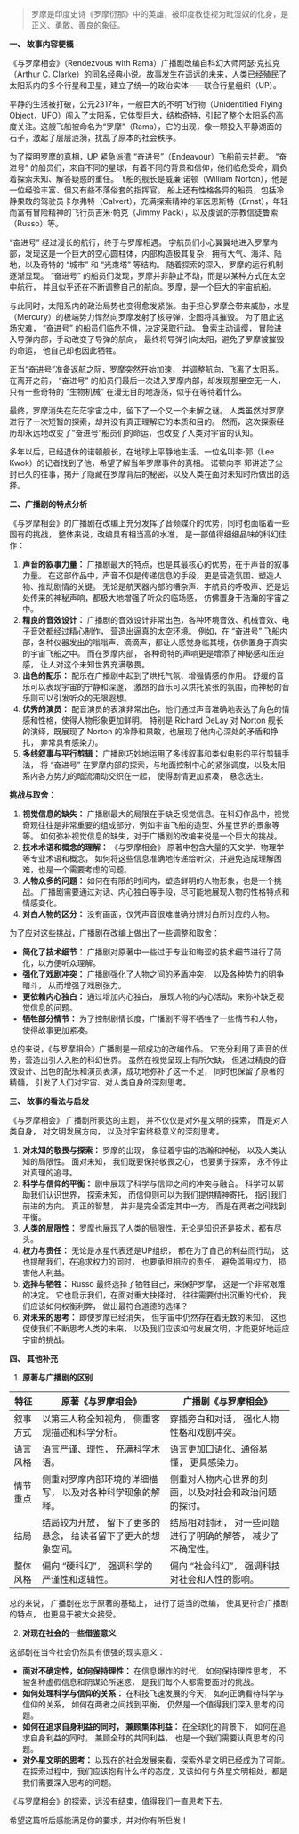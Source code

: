 > 罗摩是印度史诗《罗摩衍那》中的英雄，被印度教徒视为毗湿奴的化身，是正义、勇敢、善良的象征。

**一、 故事内容梗概**

《与罗摩相会》（Rendezvous with Rama）广播剧改编自科幻大师阿瑟·克拉克（Arthur C. Clarke）的同名经典小说。故事发生在遥远的未来，人类已经殖民了太阳系内的多个行星和卫星，建立了统一的政治实体——联合行星组织（UP）。

平静的生活被打破，公元2317年，一艘巨大的不明飞行物（Unidentified Flying Object，UFO）闯入了太阳系，它体型巨大，结构奇特，引起了整个太阳系的高度关注。这艘飞船被命名为“罗摩”（Rama），它的出现，像一颗投入平静湖面的石子，激起了层层涟漪，扰乱了原本的社会秩序。

为了探明罗摩的真相，UP 紧急派遣 “奋进号”（Endeavour）飞船前去拦截。 “奋进号” 的船员们，来自不同的星球，有着不同的背景和信仰，他们临危受命，肩负着探索未知、解答疑惑的重任。飞船的舰长是威廉·诺顿（William Norton），他是一位经验丰富、但又有些不落俗套的指挥官。 船上还有性格各异的船员，包括冷静果敢的驾驶员卡尔弗特（Calvert），充满探索精神的军医恩斯特（Ernst），年轻而富有冒险精神的飞行员吉米·帕克（Jimmy Pack），以及虔诚的宗教信徒鲁索（Russo）等。

“奋进号” 经过漫长的航行，终于与罗摩相遇。 宇航员们小心翼翼地进入罗摩内部，发现这是一个巨大的空心圆柱体，内部构造极其复杂，拥有大气、海洋、陆地，以及奇特的 “城市” 和 “光束塔” 等结构。 随着探索的深入，罗摩的运行机制逐渐显现。 “奋进号” 的船员们发现，罗摩并非静止不动，而是以某种方式在太空中航行， 并且似乎还在不断调整自己的航向。罗摩，是一个巨大的宇宙航船。

与此同时，太阳系内的政治局势也变得愈发紧张。由于担心罗摩会带来威胁，水星（Mercury）的极端势力悍然向罗摩发射了核导弹，企图将其摧毁。 为了阻止这场灾难， “奋进号” 的船员们临危不惧，决定采取行动。 鲁索主动请缨， 冒险进入导弹内部，手动改变了导弹的航向， 最终将导弹引向太阳，避免了罗摩被摧毁的命运， 他自己却也因此牺牲。

正当“奋进号”准备返航之际，罗摩突然开始加速， 并调整航向，飞离了太阳系。 在离开之前， “奋进号” 的船员们最后一次进入罗摩内部，却发现那里空无一人，只有一些奇特的 “生物机械” 在漫无目的地游荡，似乎在等待着什么。

最终，罗摩消失在茫茫宇宙之中，留下了一个又一个未解之谜。 人类虽然对罗摩进行了一次短暂的探索，却并没有真正理解它的本质和目的。 然而，这次探索经历却永远地改变了“奋进号”船员们的命运，也改变了人类对宇宙的认知。

多年以后，已经退休的诺顿舰长，在地球上平静地生活。一位名叫李·郭（Lee Kwok）的记者找到了他，希望了解当年罗摩事件的真相。 诺顿向李·郭讲述了尘封已久的往事，揭开了隐藏在罗摩背后的秘密，以及人类在面对未知时所做出的选择。

**二、广播剧的特点分析**

《与罗摩相会》的广播剧在改编上充分发挥了音频媒介的优势，同时也面临着一些固有的挑战， 整体来说，改编具有相当高的水准， 是一部值得细细品味的科幻佳作：

1.  **声音的叙事力量：** 广播剧最大的特点，也是其最核心的优势，在于声音的叙事力量。 在这部作品中，声音不仅是传递信息的手段，更是营造氛围、塑造人物、推动剧情的关键。 无论是航天器内部的嘈杂声、宇航员的呼吸声、还是远处传来的神秘声响，都极大地增强了听众的临场感， 仿佛置身于浩瀚的宇宙之中。
2.  **精良的音效设计：** 广播剧的音效设计非常出色，各种环境音效、机械音效、电子音效都经过精心制作， 营造出逼真的太空环境。 例如，在 “奋进号” 飞船内部，各种仪器发出的嗡嗡声、滴滴声，都让人感觉身临其境，仿佛置身于真实的宇宙飞船之中。 而在罗摩内部， 各种奇特的声响更是增添了神秘感和压迫感， 让人对这个未知世界充满敬畏。
3.  **出色的配乐：** 配乐在广播剧中起到了烘托气氛、增强情感的作用。 舒缓的音乐可以表现宇宙的宁静和深邃， 激昂的音乐可以烘托紧张的氛围，而神秘的音乐则可以引发听众的无限遐想。
4.  **优秀的演员：** 配音演员的表演非常出色，他们通过声音准确地表达了角色的情感和性格，使得人物形象更加鲜明。 特别是 Richard DeLay 对 Norton 舰长的演绎，既展现了 Norton 的冷静和果敢，也展现了他内心深处的矛盾和挣扎， 非常具有感染力。
5.  **多线叙事与平行剪辑：** 广播剧巧妙地运用了多线叙事和类似电影的平行剪辑手法， 将 “奋进号” 在罗摩内部的探索，与地面控制中心的紧张调度，以及太阳系内各方势力的暗流涌动交织在一起， 使得剧情更加紧凑， 悬念迭生。

**挑战与取舍：**

1.  **视觉信息的缺失：** 广播剧最大的局限在于缺乏视觉信息。在科幻作品中，视觉奇观往往是非常重要的组成部分，例如宇宙飞船的造型、外星世界的景象等等。 如何弥补视觉信息的缺失，对于广播剧的改编来说是一个巨大的挑战。
2.  **技术术语和概念的理解：** 《与罗摩相会》 原著中包含大量的天文学、物理学等专业术语和概念， 如何将这些信息准确地传递给听众，并避免造成理解困难，也是一个需要考虑的问题。
3.  **人物众多的问题：** 如何在有限的时间内，塑造鲜明的人物形象，也是一个挑战。 广播剧需要通过对话、内心独白等手段，尽可能地展现人物的性格特点和情感变化。
4.  **对白人物的区分：** 没有画面，仅凭声音很难准确分辨对白所对应的人物。

为了应对这些挑战，广播剧在改编上做出了一些调整和取舍：

*   **简化了技术细节：** 广播剧对原著中一些过于专业和晦涩的技术细节进行了简化，以方便听众理解。
*   **强化了戏剧冲突：** 广播剧强化了人物之间的矛盾冲突， 以及各种势力的明争暗斗， 从而增强了戏剧张力。
*  **更依赖内心独白：** 通过增加内心独白， 展现人物的内心活动，来弥补缺乏视觉信息的问题。
*   **牺牲部分情节：** 为了控制剧情长度，广播剧不得不牺牲了一些情节和人物， 使得故事更加紧凑。

总的来说，《与罗摩相会》广播剧是一部成功的改编作品。 它充分利用了声音的优势，营造出引人入胜的科幻世界。 虽然在视觉呈现上有所欠缺， 但通过精良的音效设计、出色的配乐和演员表演，成功地弥补了这一不足， 同时也保留了原著的精髓， 引发了人们对宇宙、对人类自身的深刻思考。

**三、 故事的看法与启发**

《与罗摩相会》 广播剧所表达的主题， 并不仅仅是对外星文明的探索， 而是对人类自身， 对文明发展方向， 以及对宇宙终极意义的深刻思考。

1.  **对未知的敬畏与探索：**  罗摩的出现， 象征着宇宙的浩瀚和神秘， 以及人类认知的局限性。 面对未知， 我们既要保持敬畏之心， 也要勇于探索， 永不停止对真理的追寻。
2.  **科学与信仰的平衡：**  剧中展现了科学与信仰之间的冲突与融合。 科学可以帮助我们认识世界， 探索未知， 而信仰则可以为我们提供精神寄托， 指引我们前进的方向。 真正的智慧， 并非是完全否定其中一方， 而是在两者之间找到平衡。
3.  **人类的局限性：**   罗摩也展现了人类的局限性，无论是知识还是技术，都有尽头。
4.  **权力与责任：**   无论是水星代表还是UP组织， 都在为了自己的利益而行动， 这也提醒我们，在追求权力的同时， 也要承担相应的责任， 避免滥用权力， 损害他人利益。
5.  **选择与牺牲：**   Russo 最终选择了牺牲自己，来保护罗摩， 这是一个非常艰难的决定。 它也启示我们，在面对重大抉择时， 往往需要付出沉重的代价， 我们应该如何权衡利弊， 做出最符合道德的选择？
6.  **对未来的思考：**  即使罗摩已经消失， 但宇宙中仍然存在着无数的未知， 这也促使我们不断思考人类的未来， 以及我们应该如何发展文明，才能更好地适应宇宙的挑战。

**四、 其他补充**

1.  **原著与广播剧的区别**

| 特征     | 原著《与罗摩相会》                                                                  | 广播剧《与罗摩相会》                                                                               |
| -------- | ----------------------------------------------------------------------------------- | ---------------------------------------------------------------------------------------------------- |
| 叙事方式 | 以第三人称全知视角， 侧重客观描述和科学分析。                                                                | 穿插旁白和对话， 强化人物性格和戏剧冲突。                                                                       |
| 语言风格 | 语言严谨、理性， 充满科学术语。                                                                   | 语言更加口语化、通俗易懂， 更具感染力。                                                                        |
| 情节重点 | 侧重对罗摩内部环境的详细描写， 以及对各种科学现象的解释。                                                       | 侧重对人物内心世界的刻画，以及对社会和政治问题的探讨。                                                               |
| 结局     | 结局较为开放， 留下了更多的悬念， 给读者留下了更大的想象空间。                                                                | 结局相对封闭， 对一些问题进行了明确的解答， 减少了不确定性。                                                                 |
| 整体风格 | 偏向 “硬科幻”， 强调科学的严谨性和逻辑性。                                                                 | 偏向 “社会科幻”， 强调科技对社会和人性的影响。                                                                  |

总的来说， 广播剧在忠于原著的基础上， 进行了适当的改编， 使其更符合广播剧的特点， 也更易于被大众接受。

2. **对现在社会的一些借鉴意义**
  
这部剧在当今社会仍然具有很强的现实意义：

*   **面对不确定性，如何保持理性：** 在信息爆炸的时代， 如何保持理性思考， 不被各种虚假信息和阴谋论所迷惑， 是我们每个人都需要面对的挑战。
*   **如何处理科学与信仰的关系：** 在科技飞速发展的今天， 如何正确看待科学与信仰的关系， 如何在两者之间找到平衡， 仍然是一个值得我们深入思考的问题。
*   **如何在追求自身利益的同时， 兼顾集体利益：** 在全球化的背景下， 如何在追求自身利益的同时， 兼顾全球的共同利益， 也是一个我们需要认真思考的问题。
*  **对外星文明的思考：** 以现在的社会发展来看，探索外星文明已经成为了可能。在探索过程中，我们应该抱有什么样的态度，又该如何与外星文明相处，都是我们需要深入思考的问题。

《与罗摩相会》的探索，远没有结束，值得我们一直思考下去。

希望这篇听后感能满足你的要求，并对你有所启发！
